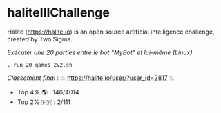 # haliteIIIChallenge
Halite (https://halite.io) is an open source artificial intelligence challenge, created by Two Sigma.

*Exécuter une 20 parties entre le bot "MyBot" et lui-même (Linux)*
```shell
. run_20_games_2v2.sh
```

*Classement final* : :boom: https://halite.io/user/?user_id=2817 :boom:
- Top 4% :earth_americas: : 146/4014 
- Top 2% :fr: : 2/111
